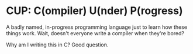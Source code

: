 # CUP: C(ompiler) U(nder) P(rogress)

A badly named, in-progress programming language just to learn how these things work.
Wait, doesn't everyone write a compiler when they're bored?

Why am I writing this in C? Good question.

